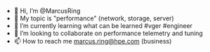 - 👋 Hi, I’m @MarcusRing
- 👀 My topic is "performance" (network, storage, server)
- 🌱 I’m currently learning what can be learned #vger #engineer
- 💞️ I’m looking to collaborate on performance telemetry and tuning
- 📫 How to reach me marcus.ring@hpe.com (business)

<!---
MarcusRing/MarcusRing is a ✨ special ✨ repository because its `README.md` (this file) appears on your GitHub profile.
You can click the Preview link to take a look at your changes.
--->
